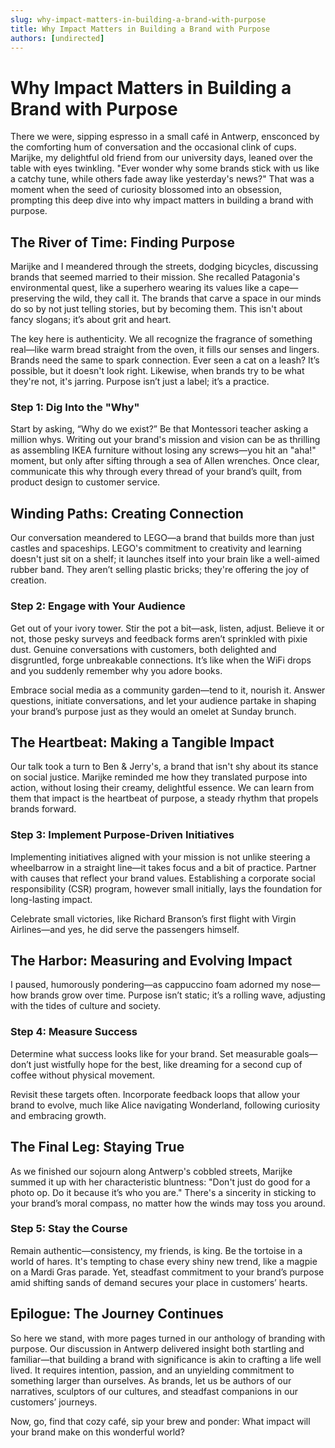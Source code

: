 ```yaml
---
slug: why-impact-matters-in-building-a-brand-with-purpose
title: Why Impact Matters in Building a Brand with Purpose
authors: [undirected]
---
```



# Why Impact Matters in Building a Brand with Purpose

There we were, sipping espresso in a small café in Antwerp, ensconced by the comforting hum of conversation and the occasional clink of cups. Marijke, my delightful old friend from our university days, leaned over the table with eyes twinkling. "Ever wonder why some brands stick with us like a catchy tune, while others fade away like yesterday's news?" That was a moment when the seed of curiosity blossomed into an obsession, prompting this deep dive into why impact matters in building a brand with purpose.

## The River of Time: Finding Purpose

Marijke and I meandered through the streets, dodging bicycles, discussing brands that seemed married to their mission. She recalled Patagonia's environmental quest, like a superhero wearing its values like a cape—preserving the wild, they call it. The brands that carve a space in our minds do so by not just telling stories, but by becoming them. This isn't about fancy slogans; it’s about grit and heart.

The key here is authenticity. We all recognize the fragrance of something real—like warm bread straight from the oven, it fills our senses and lingers. Brands need the same to spark connection. Ever seen a cat on a leash? It’s possible, but it doesn't look right. Likewise, when brands try to be what they're not, it's jarring. Purpose isn’t just a label; it’s a practice.

### Step 1: Dig Into the "Why"

Start by asking, “Why do we exist?” Be that Montessori teacher asking a million whys. Writing out your brand's mission and vision can be as thrilling as assembling IKEA furniture without losing any screws—you hit an "aha!" moment, but only after sifting through a sea of Allen wrenches. Once clear, communicate this why through every thread of your brand’s quilt, from product design to customer service.

## Winding Paths: Creating Connection

Our conversation meandered to LEGO—a brand that builds more than just castles and spaceships. LEGO's commitment to creativity and learning doesn't just sit on a shelf; it launches itself into your brain like a well-aimed rubber band. They aren’t selling plastic bricks; they're offering the joy of creation. 

### Step 2: Engage with Your Audience

Get out of your ivory tower. Stir the pot a bit—ask, listen, adjust. Believe it or not, those pesky surveys and feedback forms aren’t sprinkled with pixie dust. Genuine conversations with customers, both delighted and disgruntled, forge unbreakable connections. It’s like when the WiFi drops and you suddenly remember why you adore books.

Embrace social media as a community garden—tend to it, nourish it. Answer questions, initiate conversations, and let your audience partake in shaping your brand’s purpose just as they would an omelet at Sunday brunch.

## The Heartbeat: Making a Tangible Impact

Our talk took a turn to Ben & Jerry's, a brand that isn't shy about its stance on social justice. Marijke reminded me how they translated purpose into action, without losing their creamy, delightful essence. We can learn from them that impact is the heartbeat of purpose, a steady rhythm that propels brands forward.

### Step 3: Implement Purpose-Driven Initiatives

Implementing initiatives aligned with your mission is not unlike steering a wheelbarrow in a straight line—it takes focus and a bit of practice. Partner with causes that reflect your brand values. Establishing a corporate social responsibility (CSR) program, however small initially, lays the foundation for long-lasting impact.

Celebrate small victories, like Richard Branson’s first flight with Virgin Airlines—and yes, he did serve the passengers himself.

## The Harbor: Measuring and Evolving Impact

I paused, humorously pondering—as cappuccino foam adorned my nose—how brands grow over time. Purpose isn’t static; it’s a rolling wave, adjusting with the tides of culture and society.

### Step 4: Measure Success

Determine what success looks like for your brand. Set measurable goals—don’t just wistfully hope for the best, like dreaming for a second cup of coffee without physical movement.

Revisit these targets often. Incorporate feedback loops that allow your brand to evolve, much like Alice navigating Wonderland, following curiosity and embracing growth.

## The Final Leg: Staying True

As we finished our sojourn along Antwerp's cobbled streets, Marijke summed it up with her characteristic bluntness: "Don't just do good for a photo op. Do it because it’s who you are." There's a sincerity in sticking to your brand’s moral compass, no matter how the winds may toss you around.

### Step 5: Stay the Course

Remain authentic—consistency, my friends, is king. Be the tortoise in a world of hares. It's tempting to chase every shiny new trend, like a magpie on a Mardi Gras parade. Yet, steadfast commitment to your brand’s purpose amid shifting sands of demand secures your place in customers’ hearts.

## Epilogue: The Journey Continues

So here we stand, with more pages turned in our anthology of branding with purpose. Our discussion in Antwerp delivered insight both startling and familiar—that building a brand with significance is akin to crafting a life well lived. It requires intention, passion, and an unyielding commitment to something larger than ourselves. As brands, let us be authors of our narratives, sculptors of our cultures, and steadfast companions in our customers’ journeys.

Now, go, find that cozy café, sip your brew and ponder: What impact will your brand make on this wonderful world?